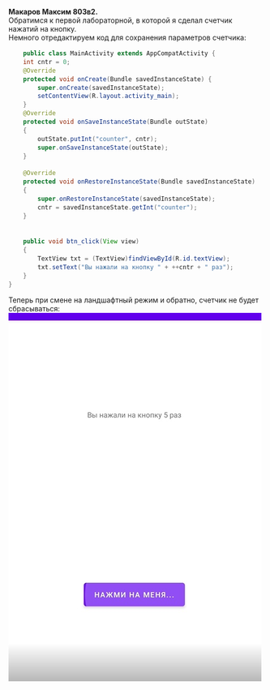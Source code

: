 **Макаров Максим 803в2.**  
Обратимся к первой лабораторной, в которой я сделал счетчик нажатий на кнопку.  
Немного отредактируем код для сохранения параметров счетчика:  
```Java
	public class MainActivity extends AppCompatActivity {
    int cntr = 0;
    @Override
    protected void onCreate(Bundle savedInstanceState) {
        super.onCreate(savedInstanceState);
        setContentView(R.layout.activity_main);
    }
    @Override
    protected void onSaveInstanceState(Bundle outState)
    {
        outState.putInt("counter", cntr);
        super.onSaveInstanceState(outState);
    }

    @Override
    protected void onRestoreInstanceState(Bundle savedInstanceState)
    {
        super.onRestoreInstanceState(savedInstanceState);
        cntr = savedInstanceState.getInt("counter");
    }


    public void btn_click(View view)
    {
        TextView txt = (TextView)findViewById(R.id.textView);
        txt.setText("Вы нажали на кнопку " + ++cntr + " раз");
    }
}
```  
Теперь при смене на ландшафтный режим и обратно, счетчик не будет сбрасываться:  
[![Alternate Text](/rsc/mob_lab6_2.jpg)](/rsc/test.mp4 "Link Title")